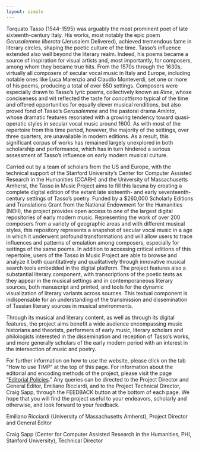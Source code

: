 ```yaml
---
layout: simple
---
```


Torquato Tasso (1544-1595) was arguably the most prominent poet of
late sixteenth-century Italy. His works, most notably the epic poem
*Gerusalemme liberata* (Jerusalem Delivered), achieved tremendous
fame in literary circles, shaping the poetic culture of the time.
Tasso’s influence extended also well beyond the literary realm.
Indeed, his poems became a source of inspiration for visual artists
and, most importantly, for composers, among whom they became true
hits. From the 1570s through the 1630s, virtually all composers of
secular vocal music in Italy and Europe, including notable ones
like Luca Marenzio and Claudio Monteverdi, set one or more of his
poems, producing a total of over 650 settings. Composers were
especially drawn to Tasso’s lyric poems, collectively known as
*Rime*, whose conciseness and wit reflected the taste for *concettismo*
typical of the time and offered opportunities for equally clever
musical renditions, but also proved fond of Tasso’s *Gerusalemme*
and the pastoral drama *Aminta*, whose dramatic features resonated
with a growing tendency toward quasi-operatic styles in secular
vocal music around 1600. As with most of the repertoire from this
time period, however, the majority of the settings, over three
quarters, are unavailable in modern editions. As a result, this
significant corpus of works has remained largely unexplored in both
scholarship and performance, which has in turn hindered a serious
assessment of Tasso’s influence on early modern musical culture.

Carried out by a team of scholars from the US and Europe, with the
technical support of the Stanford University’s Center for Computer
Assisted Research in the Humanities (CCARH) and the University of
Massachusetts Amherst, the Tasso in Music Project aims to fill this
lacuna by creating a complete digital edition of the extant late
sixteenth- and early seventeenth-century settings of Tasso’s poetry.
Funded by a $260,000 Scholarly Editions and Translations Grant from
the National Endowment for the Humanities (NEH), the project provides
open access to one of the largest digital repositories of early
modern music. Representing the work of over 200 composers from a
variety of geographic areas and with different musical styles, this
repository represents a snapshot of secular vocal music in a age
in which it underwent profound transformations and will allow users
to trace influences and patterns of emulation among composers,
especially for settings of the same poems. In addition to accessing
critical editions of this repertoire, users of the Tasso in Music
Project are able to browse and analyze it both quantitatively and
qualitatively through innovative musical search tools embedded in
the digital platform. The project features also a substantial
literary component, with transcriptions of the poetic texts as they
appear in the musical settings and in contemporaneous literary
sources, both manuscript and printed, and tools for the dynamic
visualization of literary variants across sources. This textual
component is indispensable for an understanding of the transmission
and dissemination of Tassian literary sources in musical environments.

Through its musical and literary content, as well as through its
digital features, the project aims benefit a wide audience encompassing
music historians and theorists, performers of early music, literary
scholars and philologists interested in the dissemination and
reception of Tasso’s works, and more generally scholars of the early
modern period with an interest in the intersection of music and
poetry.

For further information on how to use the website, please click on
the tab “How to use TiMP” at the top of this page. For information
about the editorial and encoding methods of the project, please
visit the page “[Editorial Policies](/about/policies).” Any queries
can be directed to the Project Director and General Editor, Emiliano
Ricciardi, and to the Project Technical Director, Craig Sapp, through
the FEEDBACK button at the bottom of each page. We hope that you
will find the project useful to your endeavors, scholarly and
otherwise, and look forward to your feedback.

Emiliano Ricciardi (University of Massachusetts Amherst), Project Director and General Editor

Craig Sapp (Center for Computer Assisted Research in the Humanities, PHI, Stanford University), Technical Director

<style>

#contents {
	padding: 100px !important;
	text-align: justify;
	text-justify: inter-word;
	line-height: 150%;
}

</style>


